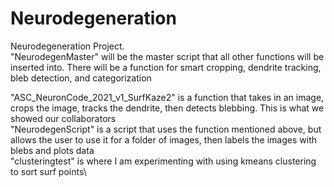 # Neurodegeneration
Neurodegeneration Project.\
"NeurodegenMaster" will be the master script that all other functions will be inserted into. There will be a function for smart cropping, dendrite tracking, bleb detection, and categorization










"ASC_NeuronCode_2021_v1_SurfKaze2" is a function that takes in an image, crops the image, tracks the dendrite, then detects blebbing. This is what we showed our collaborators\
"NeurodegenScript" is a script that uses the function mentioned above, but allows the user to use it for a folder of images, then labels the images with blebs and plots data\
"clusteringtest" is where I am experimenting with using kmeans clustering to sort surf points\

